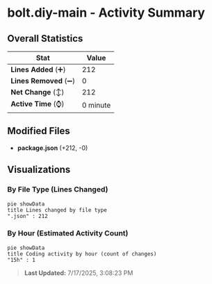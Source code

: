 # bolt.diy-main - Activity Summary 

## Overall Statistics

| Stat                   | Value                                                             |
| ---------------------- | ----------------------------------------------------------------- |
| **Lines Added** (➕)   | 212                                          |
| **Lines Removed** (➖) | 0                                        |
| **Net Change** (↕)    | 212                |
| **Active Time** (⌚)   | 0 minute |


## Modified Files
- **package.json** (+212, -0)

## Visualizations

### By File Type (Lines Changed)

```mermaid
pie showData
title Lines changed by file type
".json" : 212
```

### By Hour (Estimated Activity Count)

```mermaid
pie showData
title Coding activity by hour (count of changes)
"15h" : 1
```


> **Last Updated:** 7/17/2025, 3:08:23 PM